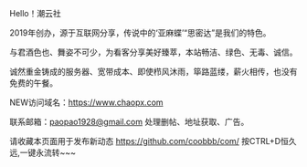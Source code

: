 Hello！潮云社

2019年创办，源于互联网分享，传说中的‘亚麻蝶’“思密达”是我们的特色。

与君酒色也、舞姿不可少，为看客分享美好臻萃，本站畅洁、绿色、无毒、诚信。 

诚然重金铸成的服务器、宽带成本、即使栉风沐雨，筚路蓝缕，薪火相传，也没有免费的午餐。 

NEW访问域名：https://www.chaopx.com

联系邮箱：paopao1928@gmail.com 处理删帖、地址获取、广告。

请收藏本页面用于发布新动态 https://github.com/coobbb/com/ 按CTRL+D恒久远,一键永流转~~~ 
                                                                                     
